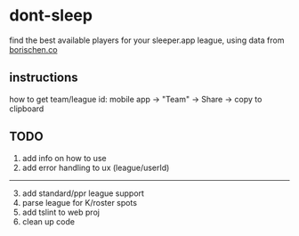 # dont-sleep

find the best available players for your sleeper.app league, using data from [borischen.co](https://www.borischen.co)

## instructions

how to get team/league id:
mobile app -> "Team" -> Share -> copy to clipboard

## TODO

1. add info on how to use
2. add error handling to ux (league/userId)

---

3. add standard/ppr league support
4. parse league for K/roster spots
5. add tslint to web proj
6. clean up code
